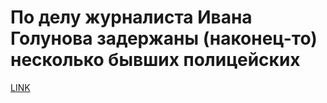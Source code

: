 # По делу журналиста Ивана Голунова задержаны (наконец-то) несколько бывших полицейских



[LINK](https://varlamov.ru/3768853.html)